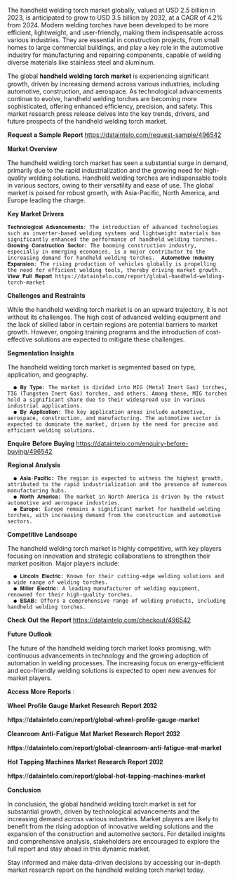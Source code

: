   The handheld welding torch market globally, valued at USD 2.5 billion in 2023, is anticipated to grow to USD 3.5 billion by 2032, at a CAGR of 4.2% from 2024. Modern welding torches have been developed to be more efficient, lightweight, and user-friendly, making them indispensable across various industries. They are essential in construction projects, from small homes to large commercial buildings, and play a key role in the automotive industry for manufacturing and repairing components, capable of welding diverse materials like stainless steel and aluminum.

  The global 𝐡𝐚𝐧𝐝𝐡𝐞𝐥𝐝 𝐰𝐞𝐥𝐝𝐢𝐧𝐠 𝐭𝐨𝐫𝐜𝐡 𝐦𝐚𝐫𝐤𝐞𝐭 is experiencing significant growth, driven by increasing demand across various industries, including automotive, construction, and aerospace. As technological advancements continue to evolve, handheld welding torches are becoming more sophisticated, offering enhanced efficiency, precision, and safety. This market research press release delves into the key trends, drivers, and future prospects of the handheld welding torch market.

  𝐑𝐞𝐪𝐮𝐞𝐬𝐭 𝐚 𝐒𝐚𝐦𝐩𝐥𝐞 𝐑𝐞𝐩𝐨𝐫𝐭 https://dataintelo.com/request-sample/496542

  𝐌𝐚𝐫𝐤𝐞𝐭 𝐎𝐯𝐞𝐫𝐯𝐢𝐞𝐰

  The handheld welding torch market has seen a substantial surge in demand, primarily due to the rapid industrialization and the growing need for high-quality welding solutions. Handheld welding torches are indispensable tools in various sectors, owing to their versatility and ease of use. The global market is poised for robust growth, with Asia-Pacific, North America, and Europe leading the charge.

  𝐊𝐞𝐲 𝐌𝐚𝐫𝐤𝐞𝐭 𝐃𝐫𝐢𝐯𝐞𝐫𝐬

    𝐓𝐞𝐜𝐡𝐧𝐨𝐥𝐨𝐠𝐢𝐜𝐚𝐥 𝐀𝐝𝐯𝐚𝐧𝐜𝐞𝐦𝐞𝐧𝐭𝐬: The introduction of advanced technologies such as inverter-based welding systems and lightweight materials has significantly enhanced the performance of handheld welding torches.  𝐆𝐫𝐨𝐰𝐢𝐧𝐠 𝐂𝐨𝐧𝐬𝐭𝐫𝐮𝐜𝐭𝐢𝐨𝐧 𝐒𝐞𝐜𝐭𝐨𝐫: The booming construction industry, especially in emerging economies, is a major contributor to the increasing demand for handheld welding torches.  𝐀𝐮𝐭𝐨𝐦𝐨𝐭𝐢𝐯𝐞 𝐈𝐧𝐝𝐮𝐬𝐭𝐫𝐲 𝐄𝐱𝐩𝐚𝐧𝐬𝐢𝐨𝐧: The rising production of vehicles globally is propelling the need for efficient welding tools, thereby driving market growth.    𝐕𝐢𝐞𝐰 𝐅𝐮𝐥𝐥 𝐑𝐞𝐩𝐨𝐫𝐭 https://dataintelo.com/report/global-handheld-welding-torch-market

  𝐂𝐡𝐚𝐥𝐥𝐞𝐧𝐠𝐞𝐬 𝐚𝐧𝐝 𝐑𝐞𝐬𝐭𝐫𝐚𝐢𝐧𝐭𝐬

  While the handheld welding torch market is on an upward trajectory, it is not without its challenges. The high cost of advanced welding equipment and the lack of skilled labor in certain regions are potential barriers to market growth. However, ongoing training programs and the introduction of cost-effective solutions are expected to mitigate these challenges.

  𝐒𝐞𝐠𝐦𝐞𝐧𝐭𝐚𝐭𝐢𝐨𝐧 𝐈𝐧𝐬𝐢𝐠𝐡𝐭𝐬

  The handheld welding torch market is segmented based on type, application, and geography.

  
      ● 𝐁𝐲 𝐓𝐲𝐩𝐞: The market is divided into MIG (Metal Inert Gas) torches, TIG (Tungsten Inert Gas) torches, and others. Among these, MIG torches hold a significant share due to their widespread use in various industrial applications. 
      ● 𝐁𝐲 𝐀𝐩𝐩𝐥𝐢𝐜𝐚𝐭𝐢𝐨𝐧: The key application areas include automotive, aerospace, construction, and manufacturing. The automotive sector is expected to dominate the market, driven by the need for precise and efficient welding solutions. 
   
  𝐄𝐧𝐪𝐮𝐢𝐫𝐞 𝐁𝐞𝐟𝐨𝐫𝐞 𝐁𝐮𝐲𝐢𝐧𝐠 https://dataintelo.com/enquiry-before-buying/496542

  𝐑𝐞𝐠𝐢𝐨𝐧𝐚𝐥 𝐀𝐧𝐚𝐥𝐲𝐬𝐢𝐬

  
      ● 𝐀𝐬𝐢𝐚-𝐏𝐚𝐜𝐢𝐟𝐢𝐜: The region is expected to witness the highest growth, attributed to the rapid industrialization and the presence of numerous manufacturing hubs. 
      ● 𝐍𝐨𝐫𝐭𝐡 𝐀𝐦𝐞𝐫𝐢𝐜𝐚: The market in North America is driven by the robust automotive and aerospace industries. 
      ● 𝐄𝐮𝐫𝐨𝐩𝐞: Europe remains a significant market for handheld welding torches, with increasing demand from the construction and automotive sectors. 
   
  𝐂𝐨𝐦𝐩𝐞𝐭𝐢𝐭𝐢𝐯𝐞 𝐋𝐚𝐧𝐝𝐬𝐜𝐚𝐩𝐞

  The handheld welding torch market is highly competitive, with key players focusing on innovation and strategic collaborations to strengthen their market position. Major players include:

  
      ● 𝐋𝐢𝐧𝐜𝐨𝐥𝐧 𝐄𝐥𝐞𝐜𝐭𝐫𝐢𝐜: Known for their cutting-edge welding solutions and a wide range of welding torches. 
      ● 𝐌𝐢𝐥𝐥𝐞𝐫 𝐄𝐥𝐞𝐜𝐭𝐫𝐢𝐜: A leading manufacturer of welding equipment, renowned for their high-quality torches. 
      ● 𝐄𝐒𝐀𝐁: Offers a comprehensive range of welding products, including handheld welding torches. 
   
  𝐂𝐡𝐞𝐜𝐤 𝐎𝐮𝐭 𝐭𝐡𝐞 𝐑𝐞𝐩𝐨𝐫𝐭 https://dataintelo.com/checkout/496542

  𝐅𝐮𝐭𝐮𝐫𝐞 𝐎𝐮𝐭𝐥𝐨𝐨𝐤

  The future of the handheld welding torch market looks promising, with continuous advancements in technology and the growing adoption of automation in welding processes. The increasing focus on energy-efficient and eco-friendly welding solutions is expected to open new avenues for market players.

  𝐀𝐜𝐜𝐞𝐬𝐬 𝐌𝐨𝐫𝐞 𝐑𝐞𝐩𝐨𝐫𝐭𝐬 : 

  𝐖𝐡𝐞𝐞𝐥 𝐏𝐫𝐨𝐟𝐢𝐥𝐞 𝐆𝐚𝐮𝐠𝐞 𝐌𝐚𝐫𝐤𝐞𝐭 𝐑𝐞𝐬𝐞𝐚𝐫𝐜𝐡 𝐑𝐞𝐩𝐨𝐫𝐭 𝟐𝟎𝟑𝟐

  𝐡𝐭𝐭𝐩𝐬://𝐝𝐚𝐭𝐚𝐢𝐧𝐭𝐞𝐥𝐨.𝐜𝐨𝐦/𝐫𝐞𝐩𝐨𝐫𝐭/𝐠𝐥𝐨𝐛𝐚𝐥-𝐰𝐡𝐞𝐞𝐥-𝐩𝐫𝐨𝐟𝐢𝐥𝐞-𝐠𝐚𝐮𝐠𝐞-𝐦𝐚𝐫𝐤𝐞𝐭

  𝐂𝐥𝐞𝐚𝐧𝐫𝐨𝐨𝐦 𝐀𝐧𝐭𝐢-𝐅𝐚𝐭𝐢𝐠𝐮𝐞 𝐌𝐚𝐭 𝐌𝐚𝐫𝐤𝐞𝐭 𝐑𝐞𝐬𝐞𝐚𝐫𝐜𝐡 𝐑𝐞𝐩𝐨𝐫𝐭 𝟐𝟎𝟑𝟐

  𝐡𝐭𝐭𝐩𝐬://𝐝𝐚𝐭𝐚𝐢𝐧𝐭𝐞𝐥𝐨.𝐜𝐨𝐦/𝐫𝐞𝐩𝐨𝐫𝐭/𝐠𝐥𝐨𝐛𝐚𝐥-𝐜𝐥𝐞𝐚𝐧𝐫𝐨𝐨𝐦-𝐚𝐧𝐭𝐢-𝐟𝐚𝐭𝐢𝐠𝐮𝐞-𝐦𝐚𝐭-𝐦𝐚𝐫𝐤𝐞𝐭

  𝐇𝐨𝐭 𝐓𝐚𝐩𝐩𝐢𝐧𝐠 𝐌𝐚𝐜𝐡𝐢𝐧𝐞𝐬 𝐌𝐚𝐫𝐤𝐞𝐭 𝐑𝐞𝐬𝐞𝐚𝐫𝐜𝐡 𝐑𝐞𝐩𝐨𝐫𝐭 𝟐𝟎𝟑𝟐

  𝐡𝐭𝐭𝐩𝐬://𝐝𝐚𝐭𝐚𝐢𝐧𝐭𝐞𝐥𝐨.𝐜𝐨𝐦/𝐫𝐞𝐩𝐨𝐫𝐭/𝐠𝐥𝐨𝐛𝐚𝐥-𝐡𝐨𝐭-𝐭𝐚𝐩𝐩𝐢𝐧𝐠-𝐦𝐚𝐜𝐡𝐢𝐧𝐞𝐬-𝐦𝐚𝐫𝐤𝐞𝐭

  𝐂𝐨𝐧𝐜𝐥𝐮𝐬𝐢𝐨𝐧

  In conclusion, the global handheld welding torch market is set for substantial growth, driven by technological advancements and the increasing demand across various industries. Market players are likely to benefit from the rising adoption of innovative welding solutions and the expansion of the construction and automotive sectors. For detailed insights and comprehensive analysis, stakeholders are encouraged to explore the full report and stay ahead in this dynamic market.

  Stay informed and make data-driven decisions by accessing our in-depth market research report on the handheld welding torch market today.
